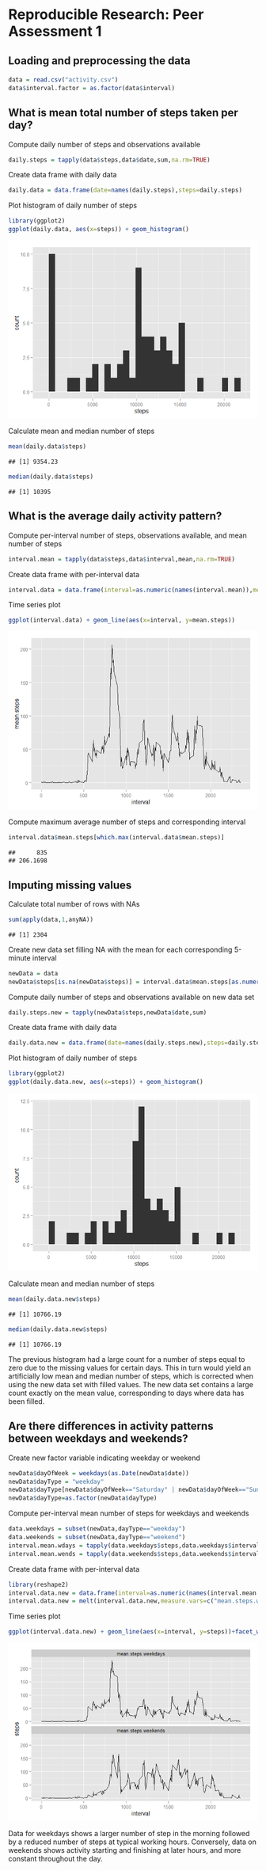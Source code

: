 # Reproducible Research: Peer Assessment 1


## Loading and preprocessing the data

```r
data = read.csv("activity.csv")
data$interval.factor = as.factor(data$interval)
```

## What is mean total number of steps taken per day?
Compute daily number of steps and observations available 

```r
daily.steps = tapply(data$steps,data$date,sum,na.rm=TRUE)
```

Create data frame with daily data

```r
daily.data = data.frame(date=names(daily.steps),steps=daily.steps)
```

Plot histogram of daily number of steps

```r
library(ggplot2)
ggplot(daily.data, aes(x=steps)) + geom_histogram()
```

![](PA1_template_files/figure-html/plotHistogram-1.png) 

Calculate mean and median number of steps

```r
mean(daily.data$steps)
```

```
## [1] 9354.23
```

```r
median(daily.data$steps)
```

```
## [1] 10395
```

## What is the average daily activity pattern?
Compute per-interval number of steps, observations available, and mean number of steps 

```r
interval.mean = tapply(data$steps,data$interval,mean,na.rm=TRUE)
```

Create data frame with per-interval data

```r
interval.data = data.frame(interval=as.numeric(names(interval.mean)),mean.steps=interval.mean)
```
Time series plot

```r
ggplot(interval.data) + geom_line(aes(x=interval, y=mean.steps))
```

![](PA1_template_files/figure-html/timeSeriesPlot-1.png) 

Compute maximum average number of steps and corresponding interval

```r
interval.data$mean.steps[which.max(interval.data$mean.steps)]
```

```
##      835 
## 206.1698
```

## Imputing missing values
Calculate total number of rows with NAs

```r
sum(apply(data,1,anyNA))
```

```
## [1] 2304
```

Create new data set filling NA with the mean for each corresponding 5-minute interval

```r
newData = data
newData$steps[is.na(newData$steps)] = interval.data$mean.steps[as.numeric(newData$interval.factor[is.na(newData$steps)])]
```

Compute daily number of steps and observations available on new data set

```r
daily.steps.new = tapply(newData$steps,newData$date,sum)
```

Create data frame with daily data

```r
daily.data.new = data.frame(date=names(daily.steps.new),steps=daily.steps.new)
```

Plot histogram of daily number of steps

```r
library(ggplot2)
ggplot(daily.data.new, aes(x=steps)) + geom_histogram()
```

![](PA1_template_files/figure-html/plotHistogramNew-1.png) 

Calculate mean and median number of steps

```r
mean(daily.data.new$steps)
```

```
## [1] 10766.19
```

```r
median(daily.data.new$steps)
```

```
## [1] 10766.19
```

The previous histogram had a large count for a number of steps equal to zero
due to the missing values for certain days. This in turn would yield an artificially
low mean and median number of steps, which is corrected when using the new data set with filled values. The new data set contains a large count exactly on the mean value, corresponding to days where data has been filled.

## Are there differences in activity patterns between weekdays and weekends?

Create new factor variable indicating weekday or weekend

```r
newData$dayOfWeek = weekdays(as.Date(newData$date))
newData$dayType = "weekday"
newData$dayType[newData$dayOfWeek=="Saturday" | newData$dayOfWeek=="Sunday"]= "weekend"
newData$dayType=as.factor(newData$dayType)
```

Compute per-interval mean number of steps for weekdays and weekends 

```r
data.weekdays = subset(newData,dayType=="weekday")
data.weekends = subset(newData,dayType=="weekend")
interval.mean.wdays = tapply(data.weekdays$steps,data.weekdays$interval,mean,na.rm=TRUE)
interval.mean.wends = tapply(data.weekends$steps,data.weekends$interval,mean,na.rm=TRUE)
```

Create data frame with per-interval data

```r
library(reshape2)
interval.data.new = data.frame(interval=as.numeric(names(interval.mean.wdays)),mean.steps.weekdays=interval.mean.wdays,mean.steps.weekends=interval.mean.wends)
interval.data.new = melt(interval.data.new,measure.vars=c("mean.steps.weekdays","mean.steps.weekends"),value.name="steps")
```
Time series plot

```r
ggplot(interval.data.new) + geom_line(aes(x=interval, y=steps))+facet_wrap(~variable,nrow=2,ncol=1)
```

![](PA1_template_files/figure-html/timeSeriesPlotNew-1.png) 

Data for weekdays shows a larger number of step in the morning followed by a reduced number of steps at typical working hours. Conversely, data on weekends shows activity starting and finishing at later hours, and  more constant throughout the day.
